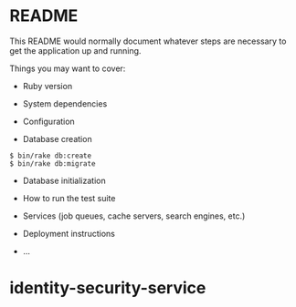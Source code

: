 # README

This README would normally document whatever steps are necessary to get the
application up and running.

Things you may want to cover:

* Ruby version

* System dependencies

* Configuration

* Database creation

```
$ bin/rake db:create
$ bin/rake db:migrate
```

* Database initialization

* How to run the test suite

* Services (job queues, cache servers, search engines, etc.)

* Deployment instructions

* ...
# identity-security-service
